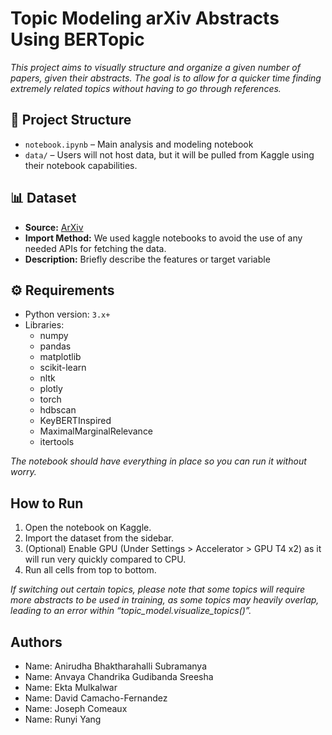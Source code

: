 # Topic Modeling arXiv Abstracts Using BERTopic

_This project aims to visually structure and organize a given number of papers, given their abstracts. The goal is to allow for a quicker time finding extremely related topics without having to go through references._

## 📂 Project Structure

- `notebook.ipynb` – Main analysis and modeling notebook
- `data/` – Users will not host data, but it will be pulled from Kaggle using their notebook capabilities. 


## 📊 Dataset

- **Source:** [ArXiv](https://www.kaggle.com/datasets/Cornell-University/arxiv)
- **Import Method:** We used kaggle notebooks to avoid the use of any needed APIs for fetching the data.
- **Description:** Briefly describe the features or target variable

## ⚙️ Requirements

- Python version: `3.x+`
- Libraries:
  - numpy
  - pandas
  - matplotlib
  - scikit-learn
  - nltk
  - plotly
  - torch
  - hdbscan
  - KeyBERTInspired
  - MaximalMarginalRelevance
  - itertools

_The notebook should have everything in place so you can run it without worry._

## How to Run

1. Open the notebook on Kaggle.
2. Import the dataset from the sidebar.
3. (Optional) Enable GPU (Under Settings > Accelerator > GPU T4 x2) as it will run very quickly compared to CPU.
4. Run all cells from top to bottom.

_If switching out certain topics, please note that some topics will require more abstracts to be used in training, as some topics may heavily overlap, leading to an error within “topic_model.visualize_topics()”._

## Authors

- Name: Anirudha Bhaktharahalli Subramanya
- Name: Anvaya Chandrika Gudibanda Sreesha
- Name: Ekta Mulkalwar
- Name: David Camacho-Fernandez    
- Name: Joseph Comeaux    
- Name: Runyi Yang    








